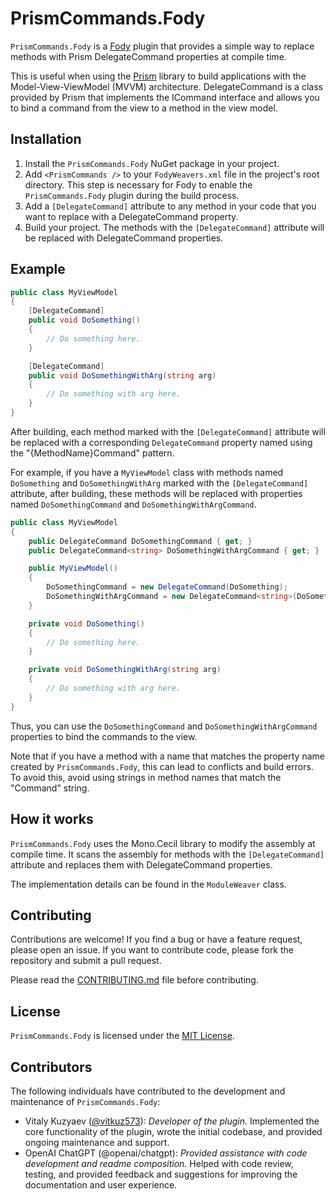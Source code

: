 # PrismCommands.Fody

`PrismCommands.Fody` is a [Fody](https://github.com/Fody/Fody) plugin that provides a simple way to replace methods with Prism DelegateCommand properties at compile time.

This is useful when using the [Prism](https://github.com/PrismLibrary/Prism) library to build applications with the Model-View-ViewModel (MVVM) architecture. DelegateCommand is a class provided by Prism that implements the ICommand interface and allows you to bind a command from the view to a method in the view model.

## Installation

1. Install the `PrismCommands.Fody` NuGet package in your project.
2. Add `<PrismCommands />` to your `FodyWeavers.xml` file in the project's root directory. This step is necessary for Fody to enable the `PrismCommands.Fody` plugin during the build process.
3. Add a `[DelegateCommand]` attribute to any method in your code that you want to replace with a DelegateCommand property.
4. Build your project. The methods with the `[DelegateCommand]` attribute will be replaced with DelegateCommand properties.

## Example

```csharp
public class MyViewModel
{
    [DelegateCommand]
    public void DoSomething()
    {
        // Do something here.
    }

    [DelegateCommand]
    public void DoSomethingWithArg(string arg)
    {
        // Do something with arg here.
    }
}
```

After building, each method marked with the `[DelegateCommand]` attribute will be replaced with a corresponding `DelegateCommand` property named using the "{MethodName}Command" pattern.

For example, if you have a `MyViewModel` class with methods named `DoSomething` and `DoSomethingWithArg` marked with the `[DelegateCommand]` attribute, after building, these methods will be replaced with properties named `DoSomethingCommand` and `DoSomethingWithArgCommand`.

```csharp
public class MyViewModel
{
    public DelegateCommand DoSomethingCommand { get; }
    public DelegateCommand<string> DoSomethingWithArgCommand { get; }

    public MyViewModel()
    {
        DoSomethingCommand = new DelegateCommand(DoSomething);
        DoSomethingWithArgCommand = new DelegateCommand<string>(DoSomethingWithArg);
    }

    private void DoSomething()
    {
        // Do something here.
    }

    private void DoSomethingWithArg(string arg)
    {
        // Do something with arg here.
    }
}
```

Thus, you can use the `DoSomethingCommand` and `DoSomethingWithArgCommand` properties to bind the commands to the view.

Note that if you have a method with a name that matches the property name created by `PrismCommands.Fody`, this can lead to conflicts and build errors. To avoid this, avoid using strings in method names that match the "Command" string.

## How it works

`PrismCommands.Fody` uses the Mono.Cecil library to modify the assembly at compile time. It scans the assembly for methods with the `[DelegateCommand]` attribute and replaces them with DelegateCommand properties.

The implementation details can be found in the `ModuleWeaver` class.

## Contributing

Contributions are welcome! If you find a bug or have a feature request, please open an issue. If you want to contribute code, please fork the repository and submit a pull request. 

Please read the [CONTRIBUTING.md](https://github.com/vitkuz573/PrismCommands.Fody/blob/main/CONTRIBUTING.md) file before contributing.

## License

`PrismCommands.Fody` is licensed under the [MIT License](https://github.com/vitkuz573/PrismCommands.Fody/blob/main/LICENSE).

## Contributors

The following individuals have contributed to the development and maintenance of `PrismCommands.Fody`:

- Vitaly Kuzyaev ([@vitkuz573](https://github.com/vitkuz573)): *Developer of the plugin.* Implemented the core functionality of the plugin, wrote the initial codebase, and provided ongoing maintenance and support.
- OpenAI ChatGPT (@openai/chatgpt): *Provided assistance with code development and readme composition.* Helped with code review, testing, and provided feedback and suggestions for improving the documentation and user experience.
